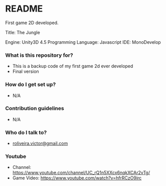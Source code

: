 # README #

First game 2D developed.

Title: The Jungle

Engine: Unity3D 4.5
Programming Language: Javascript
IDE: MonoDevelop

### What is this repository for? ###

* This is a backup code of my first game 2d ever developed
* Final version

### How do I get set up? ###

* N/A

### Contribution guidelines ###

* N/A

### Who do I talk to? ###

* roliveira.victor@gmail.com

### Youtube ###

* Channel: https://www.youtube.com/channel/UC_rQ1n5XXcx6nqkXCAr2vTg/
* Game Video: https://www.youtube.com/watch?v=hfrRCzO9irc